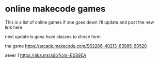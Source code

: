 # online makecode games

This is a list of online games if one goes down I'll update and post the new link here 

next update is gona have classes to chose form 

the game
https://arcade.makecode.com/S62286-40213-63985-60520

sever 1
https://aka.ms/a9b?join=E0B9EA
